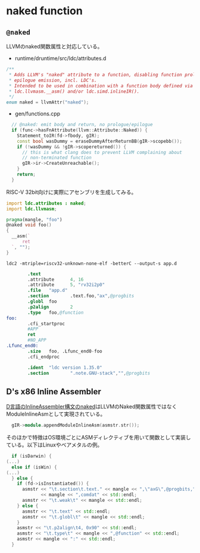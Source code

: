 # naked function

## `@naked`

LLVMのnaked関数属性と対応している。

- runtime/druntime/src/ldc/attributes.d

```d
/**
 * Adds LLVM's "naked" attribute to a function, disabling function prologue /
 * epilogue emission, incl. LDC's.
 * Intended to be used in combination with a function body defined via
 * ldc.llvmasm.__asm() and/or ldc.simd.inlineIR().
 */
enum naked = llvmAttr("naked");
```

- gen/functions.cpp

```cpp
  // @naked: emit body and return, no prologue/epilogue
  if (func->hasFnAttribute(llvm::Attribute::Naked)) {
    Statement_toIR(fd->fbody, gIR);
    const bool wasDummy = eraseDummyAfterReturnBB(gIR->scopebb());
    if (!wasDummy && !gIR->scopereturned()) {
      // this is what clang does to prevent LLVM complaining about
      // non-terminated function
      gIR->ir->CreateUnreachable();
    }
    return;
  }
```

RISC-V 32bit向けに実際にアセンブリを生成してみる。

```d
import ldc.attributes : naked;
import ldc.llvmasm;

pragma(mangle, "foo")
@naked void foo()
{
  __asm(`
      ret
  `, "");
}
```

```console
ldc2 -mtriple=riscv32-unknown-none-elf -betterC --output-s app.d
```

```s
        .text
        .attribute      4, 16
        .attribute      5, "rv32i2p0"
        .file   "app.d"
        .section        .text.foo,"ax",@progbits
        .globl  foo
        .p2align        2
        .type   foo,@function
foo:
        .cfi_startproc
        #APP
        ret
        #NO_APP
.Lfunc_end0:
        .size   foo, .Lfunc_end0-foo
        .cfi_endproc

        .ident  "ldc version 1.35.0"
        .section        ".note.GNU-stack","",@progbits
```

## D's x86 Inline Assembler

[D言語のInlineAssembler構文のnaked](https://dlang.org/spec/iasm.html#naked)はLLVMのNaked関数属性ではなくModuleInlineAsmとして実現されている。

```cpp
  gIR->module.appendModuleInlineAsm(asmstr.str());
```

そのほかで特徴はOS環境ごとにASMディレクティブを用いて関数として実装している。以下はLinuxやベアメタルの例。

```cpp
  if (isDarwin) {
(...)
  else if (isWin) {
(...)
  } else {
    if (fd->isInstantiated()) {
      asmstr << "\t.section\t.text." << mangle << ",\"axG\",@progbits,"
             << mangle << ",comdat" << std::endl;
      asmstr << "\t.weak\t" << mangle << std::endl;
    } else {
      asmstr << "\t.text" << std::endl;
      asmstr << "\t.globl\t" << mangle << std::endl;
    }
    asmstr << "\t.p2align\t4, 0x90" << std::endl;
    asmstr << "\t.type\t" << mangle << ",@function" << std::endl;
    asmstr << mangle << ":" << std::endl;
  }
```
